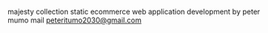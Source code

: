 majesty collection static ecommerce web application    development by peter mumo mail peteritumo2030@gmail.com
